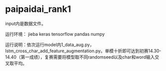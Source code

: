 # paipaidai_rank1

input内是数据文件。

运行环境：
jieba
keras
tensorflow
pandas
numpy

运行说明：依次运行model内1_data_aug.py，lstm_cross_char_add_feature_augmentation.py。单模十折即可达到初赛14.30-14.40（第一成绩），复赛需要将模型取不同randomseed以及char和word输入交叉取平均。
